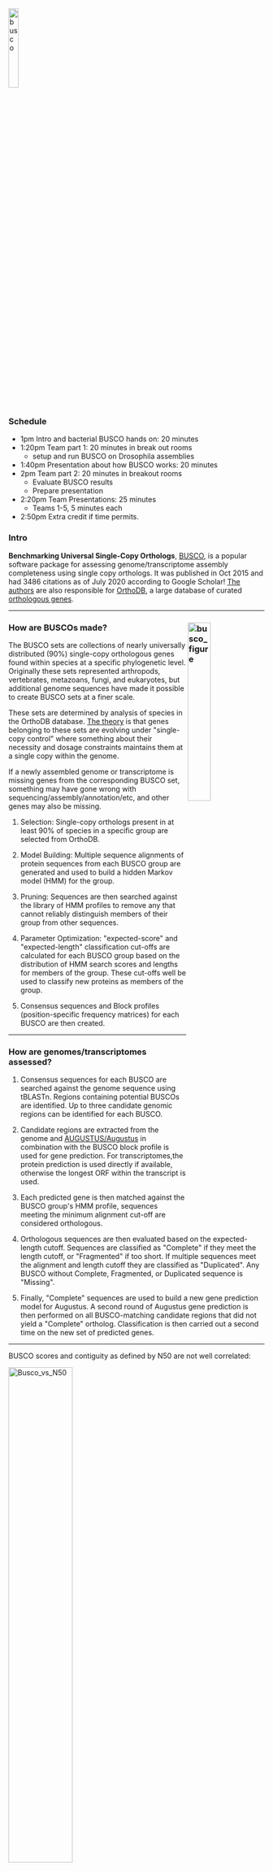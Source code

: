 <img src="figures/busco.png" alt="busco" width="20%" align="center"/>

### Schedule
*  1pm Intro and bacterial BUSCO hands on: 20 minutes
*  1:20pm Team part 1: 20 minutes in break out rooms
    - setup and run BUSCO on Drosophila assemblies
* 1:40pm Presentation about how BUSCO works: 20 minutes
* 2pm Team part 2: 20 minutes in breakout rooms
    - Evaluate BUSCO results
    - Prepare presentation
* 2:20pm Team Presentations: 25 minutes 
    - Teams 1-5, 5 minutes each
* 2:50pm Extra credit if time permits.


### Intro

**Benchmarking Universal Single-Copy Orthologs**, [BUSCO](https://doi.org/10.1093/bioinformatics/btv351), is a popular software package for assessing genome/transcriptome assembly completeness using single copy orthologs. It was published in Oct 2015 and had 3486 citations as of July 2020 according to Google Scholar! [The authors](https://www.sib.swiss/evgeny-zdobnov-group) are also responsible for [OrthoDB](https://www.orthodb.org/), a large database of curated [orthologous genes](https://www.orthodb.org/orthodb_userguide.html#terminology). 

------


### How are BUSCOs made? <img src="figures/stork2.png" alt="busco_figure" width="30%" align="right"/>


The BUSCO sets are collections of nearly universally distributed (90%) single-copy orthologous genes found within species at a specific phylogenetic level. Originally these sets represented arthropods, vertebrates, metazoans, fungi, and eukaryotes, but additional genome sequences have made it possible to create BUSCO sets at a finer scale.

These sets are determined by analysis of species in the OrthoDB database. [The theory](https://academic.oup.com/gbe/article/doi/10.1093/gbe/evq083/573552) is that genes belonging to these sets are evolving under "single-copy control" where something about their necessity and dosage constraints maintains them at a single copy within the genome.

If a newly assembled genome or transcriptome is missing genes from the corresponding BUSCO set, something may have gone wrong with sequencing/assembly/annotation/etc, and other genes may also be missing.


1. Selection: Single-copy orthologs present in at least 90% of species in a specific group are selected from OrthoDB.

1. Model Building: Multiple sequence alignments of protein sequences from each BUSCO group are generated and used to build a hidden Markov model (HMM) for the group.

1. Pruning: Sequences are then searched against the library of HMM profiles to remove any that cannot reliably distinguish members of their group from other sequences.

1. Parameter Optimization: "expected-score" and "expected-length" classification cut-offs are calculated for each BUSCO group based on the distribution of HMM search scores and lengths for members of the group. These cut-offs well be used to classify new proteins as members of the group.

1. Consensus sequences and Block profiles (position-specific frequency matrices) for each BUSCO are then created.


-----

### How are genomes/transcriptomes assessed?

1. Consensus sequences for each BUSCO are searched against the genome sequence using tBLASTn. Regions containing potential BUSCOs are identified. Up to three candidate genomic regions can be identified for each BUSCO. 

1. Candidate regions are extracted from the genome and [AUGUSTUS/Augustus](http://augustus.gobics.de/) in combination with the BUSCO block profile is used for gene prediction. For transcriptomes,the protein prediction is used directly if available, otherwise the longest ORF within the transcript is used.

1. Each predicted gene is then matched against the BUSCO group's HMM profile, sequences meeting the minimum alignment cut-off are considered orthologous.

1. Orthologous sequences are then evaluated based on the expected-length cutoff. Sequences are classified as "Complete" if they meet the length cutoff, or "Fragmented" if too short. If multiple sequences meet the alignment and length cutoff they are classified as "Duplicated". Any BUSCO without Complete, Fragmented, or Duplicated sequence is "Missing".

1. Finally, "Complete" sequences are used to build a new gene prediction model for Augustus. A second round of Augustus gene prediction is then performed on all BUSCO-matching candidate regions that did not yield a "Complete" ortholog. Classification is then carried out a second time on the new set of predicted genes.

--------

BUSCO scores and contiguity as defined by N50 are not well correlated:

<img src="figures/Busco_vs_N50.png" alt="Busco_vs_N50" width="50%"/>

[Simão et al. 2015](https://academic.oup.com/bioinformatics/article/31/19/3210/211866)

---------

### Hands on, Activating/Installing BUSCO

First we need to set up BUSCO.

#### Create an interactive session:
```bash
srun -t 03:00:00 -c 20 -n 1 --mem 16000 --partition production --account genome_workshop --reservation genome_workshop --pty /bin/bash
aklog 
source ~/.bashrc  # only necessary if you have a ~/.bashrc

```

### Get access to BUSCO:

#### Option 1 Run BUSCO using modules 

```bash
mkdir -p /share/workshop/genome_assembly/$USER/busco
cd /share/workshop/genome_assembly/$USER/busco

module load busco/4.0.2

cp -r /share/biocore/shunter/2020-Genome_Assembly_Workshop/busco/augustus.config /share/workshop/genome_assembly/$USER/busco/
export AUGUSTUS_CONFIG_PATH=/share/workshop/genome_assembly/$USER/busco/augustus.config

cp /share/biocore/shunter/2020-Genome_Assembly_Workshop/busco/busco_config.ini /share/workshop/genome_assembly/$USER/busco/
export BUSCO_CONFIG_FILE=/share/workshop/genome_assembly/$USER/busco/busco_config.ini

cp /share/biocore/shunter/2020-Genome_Assembly_Workshop/busco/generate_plot.py /share/workshop/genome_assembly/$USER/busco/

busco --help

```

<font color="red">Once you have successfully run `busco --help` mark "Yes" in zoom. Post questions or problems to the Slack channel.</font>

-------

#### Option 2 Install BUSCO using Conda

<font color="red">This option is for patient people or people who need to install BUSCO on a system where no module is available.</font>

*If you go this route, you will not need to set environment variables or copy generate_plot.py as in Option 1.*

```bash
mkdir -p /share/workshop/genome_assembly/$USER/busco
cd /share/workshop/genome_assembly/$USER/busco
```

##### Download miniconda:

See: https://docs.conda.io/en/latest/miniconda.html for more details

```bash
wget https://repo.anaconda.com/miniconda/Miniconda3-latest-Linux-x86_64.sh
```

##### Install it to your workshop folder:

```bash
sh Miniconda3-latest-Linux-x86_64.sh -b -p /share/workshop/genome_assembly/$USER/busco/miniconda
```

##### Activate this new Conda install:

```bash
eval "$(/share/workshop/genome_assembly/$USER/busco/miniconda/bin/conda shell.bash hook)"
```

##### Add some channels, update Conda:

```bash
conda config --add channels defaults
conda config --add channels bioconda
conda config --add channels conda-forge
conda update --all
```

##### Create a new environment and install Busco:

Note that this step can take **a very long time** because Busco has a large number of dependencies. This set also sets the AUGUSTUS_CONFIG_PATH and BUSCO_CONFIG_FILE environment variables.

```bash
conda create -n busco_env
conda activate busco_env
conda install busco=4.0.6
```

----------

### Test BUSCO on a bacterial genome.

We need a genome to test on, lets start by assembling a small bacterial one.

The following code block symlinks in some raw Illumina reads and does some basic read clean up with [HTStream](https://github.com/s4hts/HTStream/issues).

```bash
# NOTE: Create an interactive session on the cluster if you closed the previous one.
cd /share/workshop/genome_assembly/$USER/busco
mkdir -p bacterial_test
cd bacterial_test

# Setup Raw Data
mkdir 00-RawData
ln -s /share/biocore/shunter/bacteria/*.gz ./00-RawData/

# Clean reads:
module load htstream/1.3.1
mkdir -p 01-HTS_Preproc

hts_Stats -L 01-HTS_Preproc/Bacteria.json -1 00-RawData/Bacteria_R1.fastq.gz -2 00-RawData/Bacteria_R2.fastq.gz | \
hts_SuperDeduper -A 01-HTS_Preproc/Bacteria.json | \
hts_SeqScreener -A 01-HTS_Preproc/Bacteria.json | \
hts_AdapterTrimmer -A 01-HTS_Preproc/Bacteria.json | \
hts_Stats -A 01-HTS_Preproc/Bacteria.json -F -f 01-HTS_Preproc/Bacteria

```

Next we assemble the cleaned reads with [Spades](http://cab.spbu.ru/software/spades/) and look at the assembly statistics.

```bash
module load spades/3.13.0
spades.py -t 20 -1 01-HTS_Preproc/Bacteria_R1.fastq.gz -2 01-HTS_Preproc/Bacteria_R2.fastq.gz -o 02-SpadesAssembly

module load assembly_stats/1.0.1

assembly_stats ./02-SpadesAssembly/contigs.fasta
```

```R
stats for ./02-SpadesAssembly/contigs.fasta
sum = 1113800, n = 60, ave = 18563.33, largest = 389847
N50 = 82313, n = 3
N60 = 75116, n = 5
N70 = 54132, n = 6
N80 = 37018, n = 9
N90 = 12161, n = 15
N100 = 128, n = 60
N_count = 0
Gaps = 0
```

<font color="red">Once you have successfully completed this step mark "Yes" in zoom. Post questions or problems to the Slack channel.</font>

-------

**Wow, an N50 of only 82Kb?**


#### Run BUSCO in genome assessment mode

We will use new features in BUSCO V4: better support for bacteria and archaea, auto-lineage selection, and automated download of reference datasets (all of which are very nice!). To speed things up we can ask Busco to only search the prokaryotic lineage using --auto-lineage-prok.

```bash 

busco -f -c 20 -m genome -i ./02-SpadesAssembly/contigs.fasta -o 03-Busco --auto-lineage-prok

```

```
        --------------------------------------------------
        |Results from dataset mycoplasmatales_odb10       |
        --------------------------------------------------
        |C:98.9%[S:98.3%,D:0.6%],F:1.1%,M:0.0%,n:174      |
        |172    Complete BUSCOs (C)                       |
        |171    Complete and single-copy BUSCOs (S)       |
        |1      Complete and duplicated BUSCOs (D)        |
        |2      Fragmented BUSCOs (F)                     |
        |0      Missing BUSCOs (M)                        |
        |174    Total BUSCO groups searched               |
        --------------------------------------------------
```

This isolate had previously been identified as *Mycoplasma ovipneumoniae* and Busco has identified it as part of the Mycoplasmatales family. The assembly looks like it captured almost all of the single copy genes. If we look into the Busco folders we can find some additional interesting information about the genome. Note that because this sample was a prokaryote Busco used, [Prodigal](https://github.com/hyattpd/Prodigal) to do gene prediction instead of Augustus.


Rather than use BUSCO's auto-lineage selection, we can also look through the BUSCO database and specify the lineage directly if we have a good identification for the sample. This will cause BUSCO to run more quickly:

```bash
busco --list-datasets

busco -f -c 20 -m genome -i ./02-SpadesAssembly/contigs.fasta -o 03-Busco_lineage --lineage_dataset mycoplasmatales_odb10

```

Finally we can generate the canonical BUSCO plot using a script that comes with the BUSCO package. However we need to install the ggplot2 package in R first.

Start R and run the following:

(answer yes to install the package to your personal library)

```R
install.packages("ggplot2")
q(save="no")
```

Next, copy the summary files and make the plot:

```bash
mkdir -p short_summaries
cp ./03-Busco/short_summary.* ./short_summaries/ 
cp ./03-Busco_lineage/short_summary.* ./short_summaries/
python3 /share/workshop/genome_assembly/$USER/busco/generate_plot.py -wd ./short_summaries/

```

<img src="figures/busco_figure.png" alt="busco_figure" width="80%"/>

Note that each of the summary files has been incorporated in the plot. This may be helpful in comparing different assemblies.

<font color="red">Once you have successfully completed this step mark "Yes" in zoom. Post questions or problems to the Slack channel.</font>

---------


## Team exercise: Test Busco on *Drosophila* HiFi assemblies.

-------

## <font color="red">First, exit your srun session if you haven't already. We will need all of the cluster resources for the next step.</font>

### Stop until `squeue --reservation genome_workshop` is empty

-------


Additional assemblies were built with:
1. Shasta version 0.5.1 using command:
    * shasta --input ELF_19kb.m64001_190914_015449.Q20.28X.fasta
1. Flye v2.7.1 using command:
    * python ./Flye/bin/flye -t 40 --pacbio-hifi ELF_19kb.m64001_190914_015449.Q20.28X.fasta --out-dir flyeasm

Setup: 

```bash 
cd /share/workshop/genome_assembly/$USER/busco/

mkdir -p drosophila_test
cd drosophila_test
```


#### Team 1: IPA primary contigs from Trio-binned Maternal assembly vs IPA Paternal assembly

HiFi reads for this assembly were binned based on Illumina kmers.

```
/share/workshop/genome_assembly/pacbio_2020_data_drosophila/hifi_long_read_mat_ipa_assembly/RUN/14-final/final.p_ctg.fasta
/share/workshop/genome_assembly/pacbio_2020_data_drosophila/hifi_long_read_pat_ipa_assembly/RUN/14-final/final.p_ctg.fasta
```

#### Team 2: IPA primary + accessory contigs vs Shasta contigs

```
/share/workshop/genome_assembly/pacbio_2020_data_drosophila/hifi_long_read_diploid_ipa_assembly/RUN/14-final/final.*.fasta
/share/biocore/shunter/drosophila/ShastaRun/Assembly.fasta
```


#### Team 3: IPA primary + accessory contigs vs Flye contigs

```
/share/workshop/genome_assembly/pacbio_2020_data_drosophila/hifi_long_read_diploid_ipa_assembly/RUN/14-final/final.*.fasta
/share/biocore/shunter/drosophila/flyeasm/assembly.fasta
```


#### Team 4: IPA primary contigs vs IPA accessory contigs after purge duplicates

```
/share/workshop/genome_assembly/pacbio_2020_data_drosophila/purge_dup_asm/final.purged.a_ctg.fasta
/share/workshop/genome_assembly/pacbio_2020_data_drosophila/purge_dup_asm/final.purged.p_ctg.fasta
```


#### Team 5: IPA contigs after purge_dups vs IPA primary contigs

```
/share/workshop/genome_assembly/pacbio_2020_data_drosophila/purge_dup_asm/final.purged.p_ctg.fasta
/share/workshop/genome_assembly/pacbio_2020_data_drosophila/hifi_long_read_diploid_ipa_assembly/RUN/14-final/final.p_ctg.fasta
```


#### Extra Credit:

```
/share/biocore/shunter/drosophila/ShastaRun/Assembly.fasta
/share/biocore/shunter/drosophila/flyeasm/assembly.fasta
```

-------------

### Team Instructions

### Part 1 (20 minutes in breakout rooms)

<font color="red">If problems or questions arise during this section, post them into the Slack channel and a TA will join your breakout room to help.</font>

1. Choose someone from the group to be the team lead and communicator. This person will be responsible for posting team results to the appropriate Slack thread, collating the results, and presenting them to the group. **This person should post a brief message to the Slack channel introducing their team and starting the team thread.**

1. Generate assembly statistics for the two genome assemblies you have been assigned. **Paste these into the Slack thread for your team. Make sure to label them clearly with the contig set!**

1. Discuss the assembly statistics as a group. Form some hypotheses about how the BUSCO scores will look. What are you expectations for a Drosophila genome? What do you know about how the assembly was done? **Record these hypotheses and your rational.**

1. As a team, figure out the proper commands for running BUSCO on the two assemblies assigned to your team. 
    * Use the "--lineage_dataset" option to speed up analysis. Figure out which BUSCO set is appropriate to use (hint: _Drosophila melanogaster_ is in order _Diptera_).
    * Configure BUSCO to use 40 cpus.
    * **Paste your solution into the Slack chat under your team's thread.**
    * Note: <font color="red">Don't start BUSCO yet (see next steps).</font>

1. Designate two people in from your team to run BUSCO. Assign one assembly to each.

1. Use srun to start an interactive session with **40 CPU** cores and 32 gigs of RAM. Start BUSCO and make sure that it is running correctly. (Alternatively build an sbatch script and submit the runs as a job). <font color="red">Remember to only submit two BUSCO jobs per team, there are not enough CPU resources for more than this.</font>

1. Announce in the Slack channel that your team has completed Part 1 and leave your breakout room.

-------

### Part 2 (10-20 minutes)

1. Once BUSCO has finished for both assemblies, paste the full path to the BUSCO results to your group's slack channel. Remember to label it clearly.

1. Aggregate the "short_summary.*" files from both of your contig sets. Make a BUSCO plot. Discuss and compare the results and evaluate your hypotheses.

1. Prepare a short presentation (~3 slides, 5 minutes) with your observations about the assembly statistics, initial hypotheses, BUSCO results and final conclusions.

1. Leave your breakout room and announce on the Slack channel that your group is ready to present.


### Extra Credit Part 3 (?? minutes)

1. Go through the Slack threads for each group. Collect that BUSCO output paths for each different set of contigs.

1. Collate all of the statistics and compare the results. Which assembler did better? 

<img src="figures/busco_figure_drosophila.png" alt="busco_figure" width="60%"/>

#### Assessment
**Flye contigs:**
* Very few missing or fragmented, some duplicates. Flye (in HiFi mode) is either discarding or collapsing many of the haplotigs.
    
**IPA_diploid_a:**
* These are the IPA accessory contigs before purging duplicates. Because IPA doesn't do a great job of binning haplotigs, the accessory set is missing many BUSCOs.

**IPA_diploid_p:**
* For the same reason that IPA accessory contigs are missing many BUSCOs, IPA primary contigs are excepted to have mostly complete BUSCOs but lots of duplicates. This is exactly what we see.
    
**IPA_diploid_a+p:**
* The combination of IPA_diploid_a + IPA_diploid_p (accessory and primary) contigs should result in fully complete, and mostly duplicated BUSCOs. This is exactly what we see.
    
**IPA_purged_a_ctg and IPA_purged_p_contig:**
* These sets of contigs have had purge duplicates run on them. This should remove duplicated sequce, resulting in sets of contigs that contain most BUSCOs in single copy.
* This is mostly true, however the accessory set is missing some, and also has a number of duplicates. Interestingly the total single copy BUSCOs (3206) + accessory duplicated BUSCOs sum to a larger number (3308) than the total number of BUSCOs in the set (3285).
    
**IPA_trio-mat and IPA_trio-pat:**
* For both of these contig sets, reads had been binned prior to assembly using the Trio binning approach. We would expect this binning to produce beautiful haploid assemblies. With some small exception, this is almost exactly what we see.
    
**Shasta:**
* Shasta is not designed for PacBio HiFi data and it shows. The Shasta assembly has the largest number of fragmented contigs, and is missinge a huge number of BUSCOs as well.
